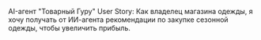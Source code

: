 AI-агент "Товарный Гуру"
User Story:
Как владелец магазина одежды, я хочу получать от ИИ-агента рекомендации по закупке сезонной одежды, чтобы увеличить прибыль.